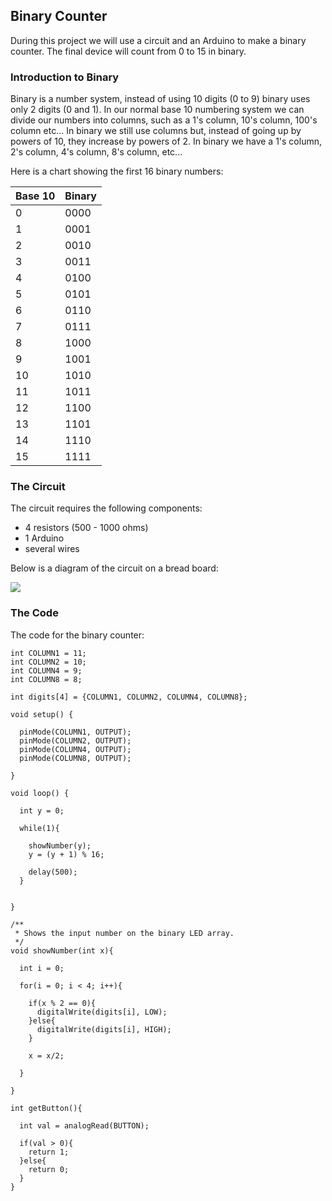 ## Binary Counter

During this project we will use a circuit and an Arduino to make a binary counter. The final device will count from 0 to 15 in binary. 

### Introduction to Binary

Binary is a number system, instead of using 10 digits (0 to 9) binary uses only 2 digits (0 and 1). In our normal base 10 numbering system we can divide our numbers into columns, such as a 1's column, 10's column, 100's column etc... In binary we still use columns but, instead of going up by powers of 10, they increase by powers of 2. In binary we have a 1's column, 2's column, 4's column, 8's column, etc... 

Here is a chart showing the first 16 binary numbers: 

 | Base 10 | Binary |
 |----------|--------|
 | 0 | 0000 | 
 | 1 | 0001 |
 | 2 | 0010 | 
 | 3 | 0011 |
 | 4 | 0100 | 
 | 5 | 0101 | 
 | 6 | 0110 | 
 | 7 | 0111 | 
 | 8 | 1000 | 
 | 9 | 1001 | 
 | 10 | 1010 | 
 | 11 | 1011 | 
 | 12 | 1100 | 
 | 13 | 1101 |   
 | 14 | 1110 |  
 | 15 | 1111 |
 
### The Circuit

The circuit requires the following components: 

* 4 resistors (500 - 1000 ohms)
* 1 Arduino
* several wires

Below is a diagram of the circuit on a bread board:


<img src="/Users/sdiemert/Dropbox/SV/binary_counter_bb.png" />


### The Code

The code for the binary counter: 

```
int COLUMN1 = 11;
int COLUMN2 = 10; 
int COLUMN4 = 9; 
int COLUMN8 = 8; 

int digits[4] = {COLUMN1, COLUMN2, COLUMN4, COLUMN8};

void setup() {

  pinMode(COLUMN1, OUTPUT);
  pinMode(COLUMN2, OUTPUT);
  pinMode(COLUMN4, OUTPUT);
  pinMode(COLUMN8, OUTPUT);

}

void loop() {

  int y = 0; 

  while(1){

    showNumber(y);
    y = (y + 1) % 16; 
    
    delay(500); 
  }
  

}

/**
 * Shows the input number on the binary LED array.
 */
void showNumber(int x){

  int i = 0; 
  
  for(i = 0; i < 4; i++){

    if(x % 2 == 0){
      digitalWrite(digits[i], LOW);  
    }else{
      digitalWrite(digits[i], HIGH);
    }

    x = x/2; 
    
  }
  
}

int getButton(){

  int val = analogRead(BUTTON);

  if(val > 0){
    return 1;  
  }else{
    return 0; 
  }
}


```